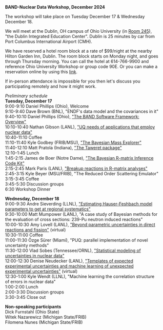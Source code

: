 **BAND-Nuclear Data Workshop, December 2024**

The workshop will take place on Tuesday December 17 & Wednesday December 18. 

We will meet at the Dublin, OH campus of Ohio University (in <a href="https://www.ohio.edu/chsp/dublin-center/fewer-30-people">Room 245</a>), "the Dublin Integrated Education Center". 
Dublin is 25 minutes by car from Port Columbus International Airport (CMH). 

We have reserved a hotel room block at a rate of $99/night at the nearby Hilton Garden Inn, Dublin. The room block starts on Monday night, and goes through Thursday morning. You can call the hotel at 614-766-9900 and reference Ohio University Workshop or group code 90E. Or you can make a reservation online by using this <a href="https://www.hilton.com/en/book/reservation/deeplink/?ctyhocn=CMHDHGI&groupCode=90E&arrivaldate=2024-12-16&departuredate=2024-12-19&cid=OM,WW,HILTONLINK,EN,DirectLink&fromId=HILTONLINKDIRECT">link</a>.

If in-person attendance is impossible for you then let's discuss you participating remotely and how it might work. 

*Preliminary schedule*<br>
**Tuesday, December 17**<br>
9:00-9:10 Daniel Phillips (Ohio), Welcome<br>
9:10-9:40 Dave Brown (BNL), "ENDF's data model and the covariances in it"<br>
9:40-10:10 Daniel Phillips (Ohio), <a href="../Dataworkshoptalks/Phillips.pdf">"The BAND Software Framework: Overview"</a><br>
10:10-10:40 Nathan Gibson (LANL), <a href="../Dataworkshoptalks/Gibson.pdf">"UQ needs of applications that employ nuclear data"</a><br>
10:40-11:10 Coffee<br>
11:10-11:40 Kyle Godbey (FRIB/MSU), <a href="../Dataworkshoptalks/Godbey.pdf">"The Bayesian Mass Explorer"</a><br>
11:40-12:10 Matt Pratola (Indiana), <a href="../Dataworkshoptalks/Pratola.pdf">"The Taweret package"</a><br>
12:10-1:45 Lunch<br>
1:45-2:15 James de Boer (Notre Dame), <a href="../Dataworkshoptalks/DeBoer.pptx">"The Bayesian R-matrix Inference Code Kit"</a><br>
2:15-2:45 Mark Paris (LANL), <a href="../Dataworkshoptalks/Paris.pptx">"Breakup reactions in R-matrix analyses"</a><br>
2:45-3:15 Kyle Beyer (MSU/FRIB), "The Reduced Order Scattering Emulator"<br>
3:15-3:45 Coffee<br>
3:45-5:30 Discussion groups<br>
6:30 Workshop Dinner

**Wednesday, December 18**<br>
9:00-9:30 Andre Sieverding (LLNL), <a href="../Dataworkshoptalks/Sieverding.pdf">"Estimating Hauser-Feshbach model parameters to get at regional systematics"</a><br>
9:30-10:00 Matt Mumpower (LANL), "A case study of Bayesian methods for the evaluation of cross sections: 239-Pu neutron induced reactions"<br>
10:00-10:30 Amy Lovell (LANL), <a href="../Dataworkshoptalks/Lovell.pdf">"Beyond parametric uncertainties in direct reactions and fission"</a> (virtual)<br>
10:30-11:00 Coffee<br>
11:00-11:30 Özge Sürer (Miami), "PUQ: parallel implementation of novel uncertainty methods"<br>
11:30-12:00 Vlad Sobes (Tennessee/ORNL), <a href="../Dataworkshoptalks/Sobes.pdf">"Statistical modeling of uncertainties in nuclear data"</a><br>
12:00-12:30 Denise Neudecker (LANL), <a href="../Dataworkshoptalks/Sobes.pdf">"Templates of expected experimental uncertainties and machine learning of unexpected experimental uncertainties"</a> (virtual)<br>
12:30-1:00 Kyle Wendt (LLNL), "Machine learning the correlation structure of errors in nuclear data"<br>
1:00-2:00 Lunch<br>
2:00-3:30 Discussion groups<br>
3:30-3:45 Close out

**Non-speaking participants**<br>
Dick Furnstahl (Ohio State)<br>
Witek Nazarewicz (Michigan State/FRIB)<br>
Filomena Nunes (Michigan State/FRIB)

